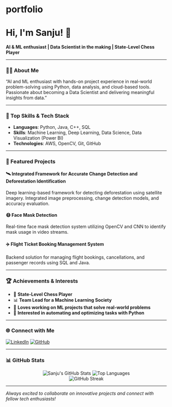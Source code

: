 # portfolio
# Hi, I'm Sanju! 👋

**AI & ML enthusiast | Data Scientist in the making | State-Level Chess Player**

---

### 👨‍💻 About Me

“AI and ML enthusiast with hands-on project experience in real-world problem-solving using Python, data analysis, and cloud-based tools. Passionate about becoming a Data Scientist and delivering meaningful insights from data.”

---

### 🚀 Top Skills & Tech Stack

- **Languages**: Python, Java, C++, SQL  
- **Skills**: Machine Learning, Deep Learning, Data Science, Data Visualization (Power BI)  
- **Technologies**: AWS, OpenCV, Git, GitHub

---

### 🌟 Featured Projects

#### 🛰️ Integrated Framework for Accurate Change Detection and Deforestation Identification
Deep learning-based framework for detecting deforestation using satellite imagery. Integrated image preprocessing, change detection models, and accuracy evaluation.

#### 😷 Face Mask Detection
Real-time face mask detection system utilizing OpenCV and CNN to identify mask usage in video streams.

#### ✈️ Flight Ticket Booking Management System
Backend solution for managing flight bookings, cancellations, and passenger records using SQL and Java.

---

### 🏆 Achievements & Interests

- 🧠 **State-Level Chess Player**
- 📊 **Team Lead for a Machine Learning Society**
- 🤖 **Loves working on ML projects that solve real-world problems**
- 🎯 **Interested in automating and optimizing tasks with Python**

---

### 🌐 Connect with Me

[![LinkedIn](https://img.shields.io/badge/LinkedIn-0077B5?style=flat-square&logo=linkedin&logoColor=white)](https://www.linkedin.com/in/sanju-preetham-s-355950234/)
[![GitHub](https://img.shields.io/badge/GitHub-000?style=flat-square&logo=github&logoColor=white)](https://github.com/82sanju)

---

### 📊 GitHub Stats

<p align="center">
  <img src="https://github-readme-stats.vercel.app/api?username=82sanju&show_icons=true&theme=radical" alt="Sanju's GitHub Stats" />
  <img src="https://github-readme-stats.vercel.app/api/top-langs/?username=82sanju&layout=compact&theme=radical" alt="Top Languages" />
  <br/>
  <img src="https://streak-stats.demolab.com/?user=82sanju&theme=radical" alt="GitHub Streak" />
</p>

---

_Always excited to collaborate on innovative projects and connect with fellow tech enthusiasts!_
